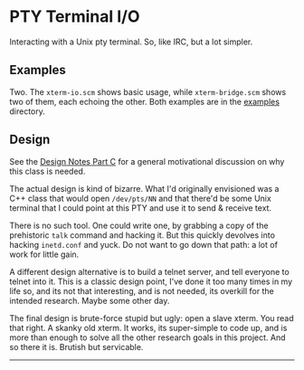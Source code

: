 PTY Terminal I/O
================
Interacting with a Unix pty terminal. So, like IRC, but a lot simpler.

Examples
--------
Two. The `xterm-io.scm` shows basic usage, while `xterm-bridge.scm`
shows two of them, each echoing the other. Both examples are in the
[examples](../../../examples) directory.

Design
------
See the [Design Notes Part C](../../../DesignNotes-C.md) for a general
motivational discussion on why this class is needed.

The actual design is kind of bizarre. What I'd originally envisioned
was a C++ class that would open `/dev/pts/NN` and that there'd be some
Unix terminal that I could point at this PTY and use it to send &
receive text.

There is no such tool.  One could write one, by grabbing a copy of
the prehistoric `talk` command and hacking it. But this quickly devolves
into hacking `inetd.conf` and yuck. Do not want to go down that path: a
lot of work for little gain.

A different design alternative is to build a telnet server, and tell
everyone to telnet into it. This is a classic design point, I've done it
too many times in my life so, and its not that interesting, and is not
needed, its overkill for the intended research. Maybe some other day.

The final design is brute-force stupid but ugly: open a slave xterm.
You read that right. A skanky old xterm. It works, its super-simple
to code up, and is more than enough to solve all the other research
goals in this project. And so there it is. Brutish but servicable.

-----------------------------------
